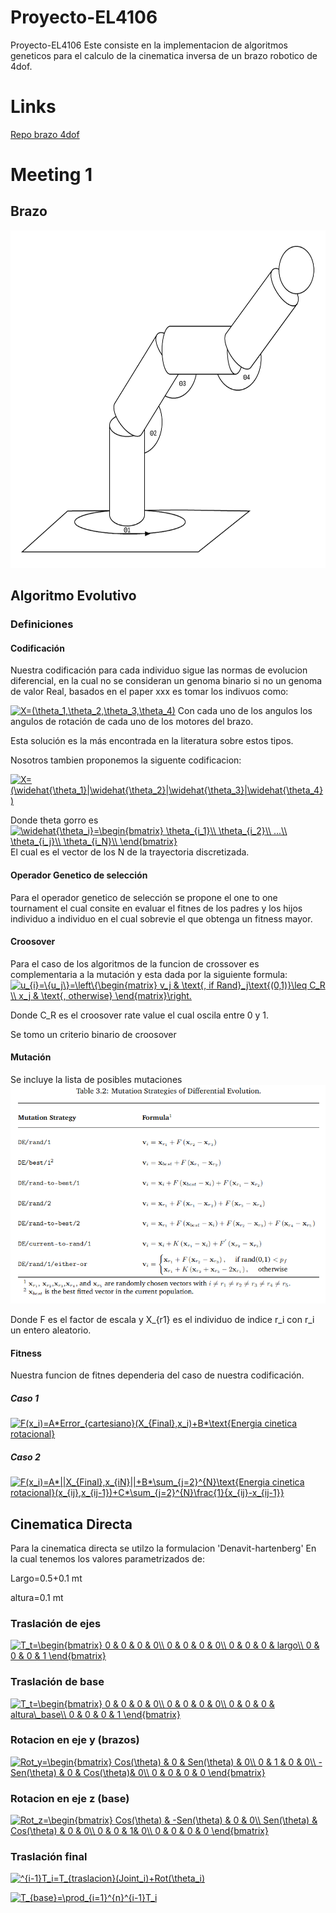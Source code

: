 # Proyecto-EL4106
Proyecto-EL4106 Este consiste en la implementacion de algoritmos geneticos para el calculo de la cinematica inversa de un brazo robotico de 4dof.

# Links
[Repo brazo 4dof](https://github.com/JavierUR/SimpleArm)


# Meeting 1

## Brazo
<img src="doc/Diagrama_brazo.png" width="800" height="540" />

## Algoritmo Evolutivo
### Definiciones
#### Codificación
Nuestra codificación para cada individuo sigue las normas de evolucion diferencial, en la cual no se consideran un genoma binario si no un genoma de valor Real, basados en el paper xxx es tomar los indivuos como:

<a href="https://www.codecogs.com/eqnedit.php?latex=X=(\theta_1,\theta_2,\theta_3,\theta_4)" target="_blank"><img src="https://latex.codecogs.com/gif.latex?X=(\theta_1,\theta_2,\theta_3,\theta_4)" title="X=(\theta_1,\theta_2,\theta_3,\theta_4)" /></a>
Con cada uno de los angulos los angulos de rotación de cada uno de los motores del brazo. 

Esta solución es la más encontrada en la literatura sobre estos tipos.

Nosotros tambien proponemos la siguente codificacion:

<a href="https://www.codecogs.com/eqnedit.php?latex=X=(\widehat{\theta_1}|\widehat{\theta_2}|\widehat{\theta_3}|\widehat{\theta_4})" target="_blank"><img src="https://latex.codecogs.com/gif.latex?X=(\widehat{\theta_1}|\widehat{\theta_2}|\widehat{\theta_3}|\widehat{\theta_4})" title="X=(\widehat{\theta_1}|\widehat{\theta_2}|\widehat{\theta_3}|\widehat{\theta_4})" /></a>

Donde theta gorro es 
<a href="https://www.codecogs.com/eqnedit.php?latex=\widehat{\theta_i}=\begin{bmatrix}&space;\theta_{i_1}\\&space;\theta_{i_2}\\&space;...\\&space;\theta_{i_j}\\&space;\theta_{i_N}\\&space;\end{bmatrix}" target="_blank"><img src="https://latex.codecogs.com/gif.latex?\widehat{\theta_i}=\begin{bmatrix}&space;\theta_{i_1}\\&space;\theta_{i_2}\\&space;...\\&space;\theta_{i_j}\\&space;\theta_{i_N}\\&space;\end{bmatrix}" title="\widehat{\theta_i}=\begin{bmatrix} \theta_{i_1}\\ \theta_{i_2}\\ ...\\ \theta_{i_j}\\ \theta_{i_N}\\ \end{bmatrix}" /></a>
El cual es el vector de los N de la trayectoria discretizada.

#### Operador Genetico de selección

Para el operador genetico de selección se propone el one to one tournament el cual consite en evaluar el fitnes de los padres y los hijos individuo a individuo en el cual sobrevie el que obtenga un fitness mayor.

#### Croosover
Para el caso de los algoritmos de la funcion de crossover es complementaria a la mutación y esta dada por la siguiente formula:
<a href="https://www.codecogs.com/eqnedit.php?latex=\inline&space;u_{i}=\{u_j\}=\left\{\begin{matrix}&space;v_j&space;&&space;\text{,&space;if&space;Rand}_j\text{(0,1)}\leq&space;C_R&space;\\&space;x_j&space;&&space;\text{,&space;otherwise}&space;\end{matrix}\right." target="_blank"><img src="https://latex.codecogs.com/gif.latex?\inline&space;u_{i}=\{u_j\}=\left\{\begin{matrix}&space;v_j&space;&&space;\text{,&space;if&space;Rand}_j\text{(0,1)}\leq&space;C_R&space;\\&space;x_j&space;&&space;\text{,&space;otherwise}&space;\end{matrix}\right." title="u_{i}=\{u_j\}=\left\{\begin{matrix} v_j & \text{, if Rand}_j\text{(0,1)}\leq C_R \\ x_j & \text{, otherwise} \end{matrix}\right." /></a>

Donde C_R es el croosover rate value el cual oscila entre 0 y 1.

Se tomo un criterio binario de croosover


#### Mutación
Se incluye la lista de posibles mutaciones
<img src="doc/Mutations.png" width="600" height="350" />


Donde F es el factor de escala y X_{r1} es el individuo de indice r_i con r_i un entero aleatorio.

#### Fitness
Nuestra funcion de fitnes dependeria del caso de nuestra codificación.
##### Caso 1
<a href="https://www.codecogs.com/eqnedit.php?latex=\inline&space;F(x_i)=A*Error_{cartesiano}(X_{Final},x_i)&plus;B*\text{Energia&space;cinetica&space;rotacional}" target="_blank"><img src="https://latex.codecogs.com/gif.latex?\inline&space;F(x_i)=A*Error_{cartesiano}(X_{Final},x_i)&plus;B*\text{Energia&space;cinetica&space;rotacional}" title="F(x_i)=A*Error_{cartesiano}(X_{Final},x_i)+B*\text{Energia cinetica rotacional}" /></a>
##### Caso 2
<a href="https://www.codecogs.com/eqnedit.php?latex=\inline&space;F(x_i)=A*||X_{Final},x_{iN}||&plus;B*\sum_{j=2}^{N}\text{Energia&space;cinetica&space;rotacional}(x_{ij},x_{ij-1})&plus;C*\sum_{j=2}^{N}\frac{1}{x_{ij}-x_{ij-1}}" target="_blank"><img src="https://latex.codecogs.com/gif.latex?\inline&space;F(x_i)=A*||X_{Final},x_{iN}||&plus;B*\sum_{j=2}^{N}\text{Energia&space;cinetica&space;rotacional}(x_{ij},x_{ij-1})&plus;C*\sum_{j=2}^{N}\frac{1}{x_{ij}-x_{ij-1}}" title="F(x_i)=A*||X_{Final},x_{iN}||+B*\sum_{j=2}^{N}\text{Energia cinetica rotacional}(x_{ij},x_{ij-1})+C*\sum_{j=2}^{N}\frac{1}{x_{ij}-x_{ij-1}}" /></a>


## Cinematica Directa
Para la cinematica directa se utilzo la formulacion 'Denavit-hartenberg' En la cual tenemos los valores parametrizados de:

Largo=0.5+0.1 mt

altura=0.1 mt

### Traslación de ejes
<a href="https://www.codecogs.com/eqnedit.php?latex=T_t=\begin{bmatrix}&space;0&space;&&space;0&space;&&space;0&space;&&space;0\\&space;0&space;&&space;0&space;&&space;0&space;&&space;0\\&space;0&space;&&space;0&space;&&space;0&space;&&space;largo\\&space;0&space;&&space;0&space;&&space;0&space;&&space;1&space;\end{bmatrix}" target="_blank"><img src="https://latex.codecogs.com/gif.latex?T_{traslacion}=\begin{bmatrix}&space;0&space;&&space;0&space;&&space;0&space;&&space;0\\&space;0&space;&&space;0&space;&&space;0&space;&&space;0\\&space;0&space;&&space;0&space;&&space;0&space;&&space;largo\\&space;0&space;&&space;0&space;&&space;0&space;&&space;1&space;\end{bmatrix}" title="T_t=\begin{bmatrix} 0 & 0 & 0 & 0\\ 0 & 0 & 0 & 0\\ 0 & 0 & 0 & largo\\ 0 & 0 & 0 & 1 \end{bmatrix}" /></a>


### Traslación de base
<a href="https://www.codecogs.com/eqnedit.php?latex=T_t=\begin{bmatrix}&space;0&space;&&space;0&space;&&space;0&space;&&space;0\\&space;0&space;&&space;0&space;&&space;0&space;&&space;0\\&space;0&space;&&space;0&space;&&space;0&space;&&space;altura\_base\\&space;0&space;&&space;0&space;&&space;0&space;&&space;1&space;\end{bmatrix}" target="_blank"><img src="https://latex.codecogs.com/gif.latex?T_{traslacion}=\begin{bmatrix}&space;0&space;&&space;0&space;&&space;0&space;&&space;0\\&space;0&space;&&space;0&space;&&space;0&space;&&space;0\\&space;0&space;&&space;0&space;&&space;0&space;&&space;altura\_base\\&space;0&space;&&space;0&space;&&space;0&space;&&space;1&space;\end{bmatrix}" title="T_t=\begin{bmatrix} 0 & 0 & 0 & 0\\ 0 & 0 & 0 & 0\\ 0 & 0 & 0 & altura\_base\\ 0 & 0 & 0 & 1 \end{bmatrix}" /></a>

### Rotacion en eje y (brazos)
<a href="https://www.codecogs.com/eqnedit.php?latex=Rot_y=\begin{bmatrix}&space;Cos(\theta)&space;&&space;0&space;&&space;Sen(\theta)&space;&&space;0\\&space;0&space;&&space;1&space;&&space;0&space;&&space;0\\&space;-Sen(\theta)&space;&&space;0&space;&&space;Cos(\theta)&&space;0\\&space;0&space;&&space;0&space;&&space;0&space;&&space;0&space;\end{bmatrix}" target="_blank"><img src="https://latex.codecogs.com/gif.latex?Rot_y=\begin{bmatrix}&space;Cos(\theta)&space;&&space;0&space;&&space;Sen(\theta)&space;&&space;0\\&space;0&space;&&space;1&space;&&space;0&space;&&space;0\\&space;-Sen(\theta)&space;&&space;0&space;&&space;Cos(\theta)&&space;0\\&space;0&space;&&space;0&space;&&space;0&space;&&space;0&space;\end{bmatrix}" title="Rot_y=\begin{bmatrix} Cos(\theta) & 0 & Sen(\theta) & 0\\ 0 & 1 & 0 & 0\\ -Sen(\theta) & 0 & Cos(\theta)& 0\\ 0 & 0 & 0 & 0 \end{bmatrix}" /></a>

### Rotacion en eje z (base)
<a href="https://www.codecogs.com/eqnedit.php?latex=Rot_z=\begin{bmatrix}&space;Cos(\theta)&space;&&space;-Sen(\theta)&space;&&space;0&space;&&space;0\\&space;Sen(\theta)&space;&&space;Cos(\theta)&space;&&space;0&space;&&space;0\\&space;0&space;&&space;0&space;&&space;1&&space;0\\&space;0&space;&&space;0&space;&&space;0&space;&&space;0&space;\end{bmatrix}" target="_blank"><img src="https://latex.codecogs.com/gif.latex?Rot_z=\begin{bmatrix}&space;Cos(\theta)&space;&&space;-Sen(\theta)&space;&&space;0&space;&&space;0\\&space;Sen(\theta)&space;&&space;Cos(\theta)&space;&&space;0&space;&&space;0\\&space;0&space;&&space;0&space;&&space;1&&space;0\\&space;0&space;&&space;0&space;&&space;0&space;&&space;0&space;\end{bmatrix}" title="Rot_z=\begin{bmatrix} Cos(\theta) & -Sen(\theta) & 0 & 0\\ Sen(\theta) & Cos(\theta) & 0 & 0\\ 0 & 0 & 1& 0\\ 0 & 0 & 0 & 0 \end{bmatrix}" /></a>


### Traslación final
<a href="https://www.codecogs.com/eqnedit.php?latex=^{i-1}T_i=T_{traslacion}(Joint_i)&plus;Rot(\theta_i)" target="_blank"><img src="https://latex.codecogs.com/gif.latex?^{i-1}T_i=T_{traslacion}(Joint_i)&plus;Rot(\theta_i)" title="^{i-1}T_i=T_{traslacion}(Joint_i)+Rot(\theta_i)" /></a>

<a href="https://www.codecogs.com/eqnedit.php?latex=T_{base}=\prod_{i=1}^{n}^{i-1}T_i" target="_blank"><img src="https://latex.codecogs.com/gif.latex?T_{base}=\prod_{i=1}^{n}^{i-1}T_i" title="T_{base}=\prod_{i=1}^{n}^{i-1}T_i" /></a>
